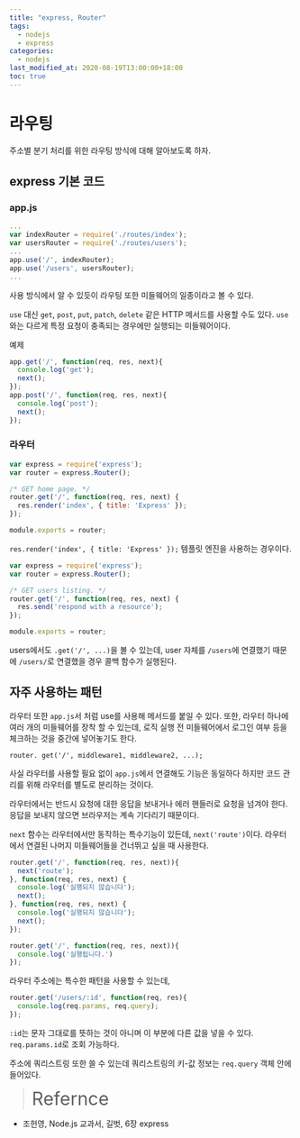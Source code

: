 ```yaml
---
title: "express, Router"
tags:
  - nodejs
  - express
categories:
  - nodejs
last_modified_at: 2020-08-19T13:00:00+18:00
toc: true
---
```

<script type="text/javascript"
src="https://cdn.mathjax.org/mathjax/latest/MathJax.js?config=TeX-AMS_HTML">
</script>
# 라우팅

주소별 분기 처리를 위한 라우팅 방식에 대해 알아보도록 하자.

## express 기본 코드

### app.js

```javascript
...
var indexRouter = require('./routes/index');
var usersRouter = require('./routes/users');
...
app.use('/', indexRouter);
app.use('/users', usersRouter);
...
```
사용 방식에서 알 수 있듯이 라우팅 또한 미들웨어의 일종이라고 볼 수 있다.

`use` 대신 `get`, `post`, `put`, `patch`, `delete` 같은 HTTP 메서드를 사용할 수도 있다.
`use`와는 다르게 특정 요청이 충족되는 경우에만 실행되는 미들웨어이다.

예제
```javascript
app.get('/', function(req, res, next){
  console.log('get');
  next();
});
app.post('/', function(req, res, next){
  console.log('post');
  next();
});
```
### 라우터

```javascript
var express = require('express');
var router = express.Router();

/* GET home page. */
router.get('/', function(req, res, next) {
  res.render('index', { title: 'Express' });
});

module.exports = router;
```

`res.render('index', { title: 'Express' });` 템플릿 엔진을 사용하는 경우이다.

```javascript
var express = require('express');
var router = express.Router();

/* GET users listing. */
router.get('/', function(req, res, next) {
  res.send('respond with a resource');
});

module.exports = router;
```

users에서도 `.get('/', ...)`을 볼 수 있는데, user 자체를 `/users`에 연결했기 때문에 `/users/`로 연결했을 경우 콜백 함수가 실행된다.

## 자주 사용하는 패턴

라우터 또한 `app.js`서 처럼 use를 사용해 메서드를 붙일 수 있다.
또한, 라우터 하나에 여러 개의 미들웨어를 장착 할 수 있는데, 로직 실행 전 미들웨어에서 로그인 여부 등을 체크하는 것을 중간에 넣어놓기도 한다.

`router. get('/', middleware1, middleware2, ...);`

사실 라우터를 사용할 필요 없이 `app.js`에서 연결해도 기능은 동일하다 하지만 코드 관리를 위해 라우터를 별도로 분리하는 것이다.

라우터에서는 반드시 요청에 대한 응답을 보내거나 에러 핸들러로 요청을 넘겨야 한다. 응답을 보내지 않으면 브라우저는 계속 기다리기 때문이다.

`next` 함수는 라우터에서만 동작하는 특수기능이 있든데, `next('route')`이다.
라우터에서 연결된 나머지 미들웨어들을 건너뛰고 싶을 때 사용한다.

```javascript
router.get('/', function(req, res, next)){
  next('route');
}, function(req, res, next) {
  console.log('실행되지 않습니다');
  next();
}, function(req, res, next) {
  console.log('실행되지 않습니다');
  next();
});

router.get('/', function(req, res, next)){
  console.log('실행됩니다.')
});
```

라우터 주소에는 특수한 패턴을 사용할 수 있는데,

```javascript
router.get('/users/:id', function(req, res){
  console.log(req.params, req.query);
});
```
`:id`는 문자 그대로를 뜻하는 것이 아니며 이 부분에 다른 값을 넣을 수 있다.
`req.params.id`로 조회 가능하다.

주소에 쿼리스트링 또한 쓸 수 있는데 쿼리스트링의 키-값 정보는 `req.query` 객체 안에 들어있다.




><font size="6">Refernce</font>
- 조헌영, Node.js 교과서, 길벗, 6장 express<br>
